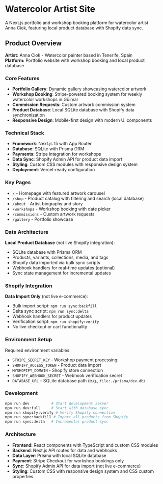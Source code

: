 # Watercolor Artist Site

A Next.js portfolio and workshop booking platform for watercolor artist Anna Ciok, featuring local product database with Shopify data sync.

## Product Overview

**Artist:** Anna Ciok - Watercolor painter based in Tenerife, Spain  
**Platform:** Portfolio website with workshop booking and local product database

### Core Features

- **Portfolio Gallery**: Dynamic gallery showcasing watercolor artwork
- **Workshop Booking**: Stripe-powered booking system for weekly watercolor workshops in Güímar
- **Commission Requests**: Custom artwork commission system
- **Product Database**: Local SQLite database with Shopify data synchronization
- **Responsive Design**: Mobile-first design with modern UI components

### Technical Stack

- **Framework**: Next.js 15 with App Router
- **Database**: SQLite with Prisma ORM
- **Payments**: Stripe integration for workshops
- **Data Sync**: Shopify Admin API for product data import
- **Styling**: Custom CSS modules with responsive design system
- **Deployment**: Vercel-ready configuration

### Key Pages

- `/` - Homepage with featured artwork carousel
- `/shop` - Product catalog with filtering and search (local database)
- `/about` - Artist biography and story
- `/workshops` - Workshop booking with date picker
- `/commissions` - Custom artwork requests
- `/gallery` - Portfolio showcase

### Data Architecture

**Local Product Database** (not live Shopify integration):

- SQLite database with Prisma ORM
- Products, variants, collections, media, and tags
- Shopify data imported via bulk sync scripts
- Webhook handlers for real-time updates (optional)
- Sync state management for incremental updates

### Shopify Integration

**Data Import Only** (not live e-commerce):

- Bulk import script: `npm run sync:backfill`
- Delta sync script: `npm run sync:delta`
- Webhook handlers for product updates
- Verification script: `npm run shopify:verify`
- No live checkout or cart functionality

### Environment Setup

Required environment variables:

- `STRIPE_SECRET_KEY` - Workshop payment processing
- `SHOPIFY_ACCESS_TOKEN` - Product data import
- `MYSHOPIFY_DOMAIN` - Shopify store connection
- `SHOPIFY_WEBHOOK_SECRET` - Webhook verification secret
- `DATABASE_URL` - SQLite database path (e.g., `file:./prisma/dev.db`)

### Development

```bash
npm run dev          # Start development server
npm run dev:full     # Start with database sync
npm run shopify:verify # Verify Shopify connection
npm run sync:backfill # Import all products from Shopify
npm run sync:delta   # Incremental product sync
```

### Architecture

- **Frontend**: React components with TypeScript and custom CSS modules
- **Backend**: Next.js API routes for data and webhooks
- **Data Layer**: Prisma with local SQLite database
- **Payment**: Stripe Checkout for workshop bookings only
- **Sync**: Shopify Admin API for data import (not live e-commerce)
- **Styling**: Custom CSS with responsive design system and CSS custom properties
